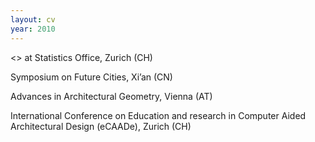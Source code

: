 ```yaml
---
layout: cv
year: 2010
---
```


<<Visualise Urban Complexity>> at Statistics Office, Zurich (CH)

Symposium on Future Cities, Xi’an (CN)

Advances in Architectural Geometry, Vienna (AT)

International Conference on Education and research in Computer Aided Architectural Design (eCAADe), Zurich (CH)






